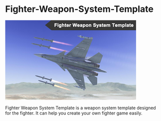# Fighter-Weapon-System-Template

![image](https://github.com/swordmaster003/Fighter-Weapon-System-Template/blob/master/Screenshots/Small.png)

Fighter Weapon System Template is a weapon system template designed for the fighter. It can help you create your own fighter game easily.
